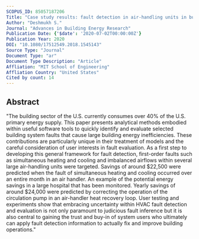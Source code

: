 ```yaml
---
SCOPUS_ID: 85057187206
Title: "Case study results: fault detection in air-handling units in buildings"
Author: "Deshmukh S."
Journal: "Advances in Building Energy Research"
Publication Date: {'$date': '2020-07-02T00:00:00Z'}
Publication Year: 2020
DOI: "10.1080/17512549.2018.1545143"
Source Type: "Journal"
Document Type: "ar"
Document Type Description: "Article"
Affliation: "MIT School of Engineering"
Affliation Country: "United States"
Cited by count: 14
---
```


## Abstract
"The building sector of the U.S. currently consumes over 40% of the U.S. primary energy supply. This paper presents analytical methods embodied within useful software tools to quickly identify and evaluate selected building system faults that cause large building energy inefficiencies. These contributions are particularly unique in their treatment of models and the careful consideration of user interests in fault evaluation. As a first step to developing this general framework for fault detection, first-order faults such as simultaneous heating and cooling and imbalanced airflows within several large air-handling units were targeted. Savings of around $22,500 were predicted when the fault of simultaneous heating and cooling occurred over an entire month in an air handler. An example of the potential energy savings in a large hospital that has been monitored. Yearly savings of around $24,000 were predicted by correcting the operation of the circulation pump in an air-handler heat recovery loop. User testing and experiments show that embracing uncertainty within HVAC fault detection and evaluation is not only paramount to judicious fault inference but it is also central to gaining the trust and buy-in of system users who ultimately can apply fault detection information to actually fix and improve building operations."
